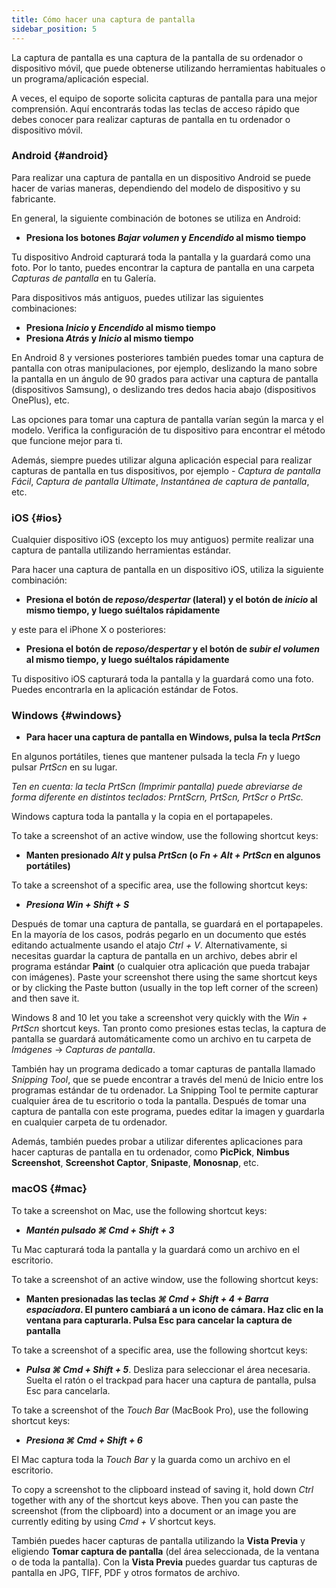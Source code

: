 ```yaml
---
title: Cómo hacer una captura de pantalla
sidebar_position: 5
---
```


La captura de pantalla es una captura de la pantalla de su ordenador o dispositivo móvil, que puede obtenerse utilizando herramientas habituales o un programa/aplicación especial.

A veces, el equipo de soporte solicita capturas de pantalla para una mejor comprensión. Aquí encontrarás todas las teclas de acceso rápido que debes conocer para realizar capturas de pantalla en tu ordenador o dispositivo móvil.

### Android {#android}

Para realizar una captura de pantalla en un dispositivo Android se puede hacer de varias maneras, dependiendo del modelo de dispositivo y su fabricante.

En general, la siguiente combinación de botones se utiliza en Android:

- **Presiona los botones *Bajar volumen* y *Encendido* al mismo tiempo**

Tu dispositivo Android capturará toda la pantalla y la guardará como una foto. Por lo tanto, puedes encontrar la captura de pantalla en una carpeta *Capturas de pantalla* en tu Galería.

Para dispositivos más antiguos, puedes utilizar las siguientes combinaciones:

- **Presiona *Inicio* y *Encendido* al mismo tiempo**
- **Presiona *Atrás* y *Inicio* al mismo tiempo**

En Android 8 y versiones posteriores también puedes tomar una captura de pantalla con otras manipulaciones, por ejemplo, deslizando la mano sobre la pantalla en un ángulo de 90 grados para activar una captura de pantalla (dispositivos Samsung), o deslizando tres dedos hacia abajo (dispositivos OnePlus), etc.

Las opciones para tomar una captura de pantalla varían según la marca y el modelo. Verifica la configuración de tu dispositivo para encontrar el método que funcione mejor para ti.

Además, siempre puedes utilizar alguna aplicación especial para realizar capturas de pantalla en tus dispositivos, por ejemplo - *Captura de pantalla Fácil*, *Captura de pantalla Ultimate*, *Instantánea de captura de pantalla*, etc.

### iOS {#ios}

Cualquier dispositivo iOS (excepto los muy antiguos) permite realizar una captura de pantalla utilizando herramientas estándar.

Para hacer una captura de pantalla en un dispositivo iOS, utiliza la siguiente combinación:

- **Presiona el botón de *reposo/despertar* (lateral) y el botón de *inicio* al mismo tiempo, y luego suéltalos rápidamente**

y este para el iPhone X o posteriores:

- **Presiona el botón de *reposo/despertar* y el botón de *subir el volumen* al mismo tiempo, y luego suéltalos rápidamente**

Tu dispositivo iOS capturará toda la pantalla y la guardará como una foto. Puedes encontrarla en la aplicación estándar de Fotos.

### Windows {#windows}

- **Para hacer una captura de pantalla en Windows, pulsa la tecla *PrtScn***

En algunos portátiles, tienes que mantener pulsada la tecla *Fn* y luego pulsar *PrtScn* en su lugar.

*Ten en cuenta: la tecla PrtScn (Imprimir pantalla) puede abreviarse de forma diferente en distintos teclados: PrntScrn, PrtScn, PrtScr o PrtSc.*

Windows captura toda la pantalla y la copia en el portapapeles.

To take a screenshot of an active window, use the following shortcut keys:

- **Manten presionado *Alt* y pulsa *PrtScn* (o *Fn + Alt + PrtScn* en algunos portátiles)**

To take a screenshot of a specific area, use the following shortcut keys:

- ***Presiona ***Win + Shift + S******

Después de tomar una captura de pantalla, se guardará en el portapapeles. En la mayoría de los casos, podrás pegarlo en un documento que estés editando actualmente usando el atajo *Ctrl + V*. Alternativamente, si necesitas guardar la captura de pantalla en un archivo, debes abrir el programa estándar **Paint** (o cualquier otra aplicación que pueda trabajar con imágenes). Paste your screenshot there using the same shortcut keys or by clicking the Paste button (usually in the top left corner of the screen) and then save it.

Windows 8 and 10 let you take a screenshot very quickly with the *Win + PrtScn* shortcut keys. Tan pronto como presiones estas teclas, la captura de pantalla se guardará automáticamente como un archivo en tu carpeta de *Imágenes* → *Capturas de pantalla*.

También hay un programa dedicado a tomar capturas de pantalla llamado *Snipping Tool*, que se puede encontrar a través del menú de Inicio entre los programas estándar de tu ordenador. La Snipping Tool te permite capturar cualquier área de tu escritorio o toda la pantalla. Después de tomar una captura de pantalla con este programa, puedes editar la imagen y guardarla en cualquier carpeta de tu ordenador.

Además, también puedes probar a utilizar diferentes aplicaciones para hacer capturas de pantalla en tu ordenador, como **PicPick**, **Nimbus Screenshot**, **Screenshot Captor**, **Snipaste**, **Monosnap**, etc.

### macOS {#mac}

To take a screenshot on Mac, use the following shortcut keys:

- ***Mantén pulsado ***⌘ Cmd + Shift + 3******

Tu Mac capturará toda la pantalla y la guardará como un archivo en el escritorio.

To take a screenshot of an active window, use the following shortcut keys:

- **Manten presionadas las teclas *⌘ Cmd + Shift + 4 + Barra espaciadora*. El puntero cambiará a un icono de cámara. Haz clic en la ventana para capturarla. Pulsa Esc para cancelar la captura de pantalla**

To take a screenshot of a specific area, use the following shortcut keys:

- ***Pulsa ***⌘ Cmd + Shift + 5******. Desliza para seleccionar el área necesaria. Suelta el ratón o el trackpad para hacer una captura de pantalla, pulsa Esc para cancelarla.

To take a screenshot of the *Touch Bar* (MacBook Pro), use the following shortcut keys:

- ***Presiona ***⌘ Cmd + Shift + 6******

El Mac captura toda la *Touch Bar* y la guarda como un archivo en el escritorio.

To copy a screenshot to the clipboard instead of saving it, hold down *Ctrl* together with any of the shortcut keys above. Then you can paste the screenshot (from the clipboard) into a document or an image you are currently editing by using *Cmd + V* shortcut keys.

También puedes hacer capturas de pantalla utilizando la **Vista Previa** y eligiendo **Tomar captura de pantalla** (del área seleccionada, de la ventana o de toda la pantalla). Con la **Vista Previa** puedes guardar tus capturas de pantalla en JPG, TIFF, PDF y otros formatos de archivo.

